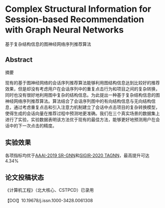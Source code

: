 # Complex Structural Information for Session-based Recommendation with Graph Neural Networks
基于复杂结构信息的图神经网络序列推荐算法

## Abstract
摘要
 
现有的基于图神经网络的会话序列推荐算法能够利用图结构信息达到比较好的推荐效果，但是却没有考虑用户在会话序列中的重复点击行为和项目之间的复杂转换，同时也没有很好地利用图中复杂的结构信息。为此提出一种基于复杂结构信息的图神经网络序列推荐算法。算法结合了会话序列图中的有向结构信息与无向结构信息，通过考虑重复点击和引入注意力机制建立了会话中点击项目的复杂转换模型，使得生成的会话向量在推荐过程中预测地更准确。我们在三个真实场景的数据集上进行了实验，实验数据表明该方法优于现有的最佳方法，能够更好地预测用户在会话中的下一次点击的精度。

## 实验效果
各项指标均优于[AAAI-2019 SR-GNN](https://arxiv.org/abs/1811.00855)和[SIGIR-2020 TAGNN](https://arxiv.org/abs/2005.02844)，最高提升可达4.34%

## 论文投稿状态
《计算机工程》（北大核心、CSTPCD）已录用

【DOI】10.19678/j.issn.1000-3428.0061308
